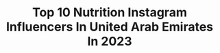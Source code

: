 ---
title: Top 10 Nutrition Instagram Influencers In United Arab Emirates In 2023
description: >-
  Find top nutrition Instagram influencers in United Arab Emirates in 2023. Most popular hashtags: #fitness #nutrition #mydubai #dubaifitness.
platform: Instagram
hits: 17
text_top: Analyze the most popular Instagram accounts on inBeat.
text_bottom: Our database holds 17 Instagram influencers like this in United Arab Emirates for you to work with.
profiles:
  - username: "tie.el"
    fullname: >-
      !Elena P
    bio: >-
      From Kiev with love ❤️ Currently in Dubai📍Fitness model⚡️ Nutritionist🌱@houses partner🔐
    location: "United Arab Emirates"
    followers: 360275
    engagement: 378
    commentsToLikes: 0.019298
    id: ckap4167m5e010i78w6n94aq7
    verified: false
    hashtags: "#lovearoundtheworld, #mood"
  - username: "xgaithx"
    fullname: >-
      Gaith Ali
    bio: >-
      ‏✖️GAITH ALI -غيث علي✖️ ✖️ 🥇بطل اسياو العراق للفتنس فيزيك🥇✖️ ✖️‏SNAP : XGAITHX✖️ ‏✖️ personal trainer ✖️ @olimp_sport_nutrition
    location: "United Arab Emirates"
    followers: 22539
    engagement: 326
    commentsToLikes: 0.022143
    id: ck5hp9ateqyts0i116yhdl14i
    verified: false
    hashtags: "#no, #olimp, #team"
  - username: "nelita_v"
    fullname: >-
      Actress | Martial Artist
    bio: >-
      🇵🇭🇺🇸 LA to Dubai 🎥 Agency @ntatalent #senseibae @squatwolf Athlete 🐺 Weapons & Merch ⚔️www.shopnelitav.com Training & Nutrition🥊💪🏾🥗 ⬇️
    location: "United Arab Emirates"
    followers: 117631
    engagement: 585
    commentsToLikes: 0.031251
    id: ck55njxxe6d6e0i11n08b4xm4
    verified: false
    hashtags: "#philippines, #3sectionstaff, #football, #femalemartialartist"
  - username: "literallyanika"
    fullname: >-
      Anika Morjaria
    bio: >-
      Certified Personal Trainer & Nutrition Coach DM for personal training packages↗️ Health-Strength-Aesthetics @evolve_health🔥 Dubai🇦🇪🇬🇧
    location: "United Arab Emirates"
    followers: 56323
    engagement: 72
    commentsToLikes: 0.114268
    id: ck5q38zq0jspx0i11z2fgbnmk
    verified: false
    hashtags: "#healthcoaching, #workoutoftheday, #indianblogger, #healthyfoodie"
  - username: "maritaardalsbakke"
    fullname: >-
      Marit Årdalsbakke 🇳🇴🏋
    bio: >-
      🇦🇪Head coach at @curvalicious.fit in Dubai 🏋️‍♀️🇳🇴National team Weightlifter 👩‍🎓Physiotherapist, strength and nutrition coach 😍@fynd.no @barebellsuae
    location: "United Arab Emirates"
    followers: 6346
    engagement: 426
    commentsToLikes: 0.057537
    id: ck5zyappb9jag0i14lgxj4cr2
    verified: false
    hashtags: "#hookgripnordic, #fitnessmotivation, #fitness, #caffeinandkilos"
  - username: "mirnasabbagh"
    fullname: >-
      ميرنا الصباغ - Mirna Sabbagh
    bio: >-
      Em Karim 😎⁣ 🧘🏻Making moms lives easier ⁣ 🥣Online child nutrition courses⁣ 🧂Online Recipe Book ⁣ اشتري أي من كورساتي عن التغذية أو الرضاعة من أي دولة
    location: "United Arab Emirates"
    followers: 149990
    engagement: 61
    commentsToLikes: 0.066269
    id: ck0ueqyhglwi70i19n5fee3q8
    verified: false
    hashtags: "#iloveyouguysme, #love, #dietitian, #healthychoices"
  - username: "chiara.seidenader"
    fullname: >-
      CHIARA • SEIDENADER
    bio: >-
      🍏 Wellness | Nutrition | Communication 🇦🇪 Dubai 📲 DM me WELL to see how I can help you
    location: "United Arab Emirates"
    followers: 103874
    engagement: 139
    commentsToLikes: 0.006225
    id: ck138rjw5hnzt0i190u59frqh
    verified: false
    hashtags: "#showthemyou, #sunsandsports"
  - username: "marinaveretyuk"
    fullname: >-
      BEAUTY|FITNESS|DUBAI
    bio: >-
      𝐌𝐚𝐫𝐢𝐧𝐚 𝐕𝐞𝐫𝐞𝐭𝐲𝐮𝐤 🔝10 Steps to become a better YOU 🌱Health tips to boost your body 🧘‍♀️ Balance of mind, body and soul 🥳DM me “ABC” for a surprise
    location: "United Arab Emirates"
    followers: 11530
    engagement: 293
    commentsToLikes: 0.091393
    id: ck600q2b3e1zd0i14pbw1nn19
    verified: false
    hashtags: "#dubaiphotoshoot, #dubaimodeling, #dubaibeautyblogger, #healthylifestyle"
  - username: "mitunds"
    fullname: >-
      MITUN DE SARKAR
    bio: >-
      ⛑💊Clinical Dietitian 🥙🍒🥑Founder Simply Healthy @simplyhealthydiets ☕️🌯Brand Ambassador Costa4u @costacoffeeuae 🎤🎼Founder,lead singer @raagafactory
    location: "United Arab Emirates"
    followers: 35436
    engagement: 237
    commentsToLikes: 0.093140
    id: ck0w2isdhokrq0i193z1l9606
    verified: false
    hashtags: "#nutritionist, #style, #dietitian, #nutrition"
  - username: "dr_sasani"
    fullname: >-
      Dr. Sassani | Medical Doctor
    bio: >-
      👨🏻‍🔬🩺💊🔬🏋🏻‍♀️💪🏻🥊 🥇Head of medical committee in Asian Federation 🥇Doctor in UAE federation 👉🏻Team @olimpuae 🏨Clinic @eternelclinic
    location: "United Arab Emirates"
    followers: 36094
    engagement: 122
    commentsToLikes: 0.000280
    id: ck5hp9aguqysj0i113mvvbi4a
    verified: false
    hashtags: "#fitness, #bodybuilding, #drsasani, #modeling"
---